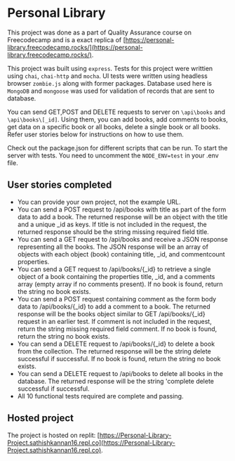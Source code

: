 # Personal Library

This project was done as a part of Quality Assurance course on Freecodecamp and is a exact replica of [https://personal-library.freecodecamp.rocks/](https://personal-library.freecodecamp.rocks/).

This project was built using `express`. Tests for this project were writtien using `chai`, `chai-http` and `mocha`. UI tests were written using headless browser `zombie.js` along with former packages. Database used here is `MongoDB` and `mongoose` was used for validation of records that are sent to database.

You can send GET,POST and DELETE requests to server on `\api\books` and `\api\books\[_id]`. Using them, you can add books, add comments to books, get data on a specific book or all books, delete a single book or all books. Refer user stories below for instructions on how to use them. 

Check out the package.json for different scripts that can be run. To start the server with tests. You need to uncomment the `NODE_ENV=test` in your .env file.

## User stories completed

- You can provide your own project, not the example URL.
- You can send a POST request to /api/books with title as part of the form data to add a book. The returned response will be an object with the title and a unique _id as keys. If title is not included in the request, the returned response should be the string missing required field title.
- You can send a GET request to /api/books and receive a JSON response representing all the books. The JSON response will be an array of objects with each object (book) containing title, _id, and commentcount properties.
- You can send a GET request to /api/books/{_id} to retrieve a single object of a book containing the properties title, _id, and a comments array (empty array if no comments present). If no book is found, return the string no book exists.
- You can send a POST request containing comment as the form body data to /api/books/{_id} to add a comment to a book. The returned response will be the books object similar to GET /api/books/{_id} request in an earlier test. If comment is not included in the request, return the string missing required field comment. If no book is found, return the string no book exists.
- You can send a DELETE request to /api/books/{_id} to delete a book from the collection. The returned response will be the string delete successful if successful. If no book is found, return the string no book exists.
- You can send a DELETE request to /api/books to delete all books in the database. The returned response will be the string 'complete delete successful if successful.
- All 10 functional tests required are complete and passing.


## Hosted project
The project is hosted on replit: [https://Personal-Library-Project.sathishkannan16.repl.co](https://Personal-Library-Project.sathishkannan16.repl.co).